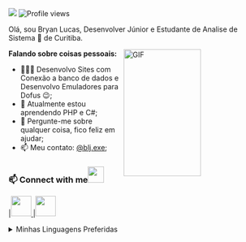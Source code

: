 
![](https://visitor-badge.glitch.me/badge?page_id=Blejxe.Blejxe) 
![Profile views](https://gpvc.arturio.dev/Blejxe?v=3)

Olá, sou Bryan Lucas, Desenvolver Júnior e Estudante de Analise de Sistema 🚀 de Curitiba.

<img align="right" img width="55%" alt="GIF" src="https://raw.githubusercontent.com/onimur/.github/master/.resources/git-header.svg" height="250" />
  
**Falando sobre coisas pessoais:**

- 👨🏽‍💻 Desenvolvo Sites com Conexão a banco de dados e Desenvolvo Emuladores para Dofus :wink:;
- 🌱 Atualmente estou aprendendo PHP e C#; 
- 💬 Pergunte-me sobre qualquer coisa, fico feliz em ajudar;
- 📫 Meu contato: [@blj.exe](https://www.instagram.com/blj.exe/);

 ### 📫 Connect with me<img src="Assets/handshake.gif" height="32px">
 
</a>|<a href="https://twitter.com/bljsexe"><img src="https://cdn2.iconfinder.com/data/icons/social-media-2285/512/1_Twitter3_colored_svg-128.png" width="40"> </a>|<a href="https://instagram.com/blj.exe"><img src="https://cdn2.iconfinder.com/data/icons/social-media-2285/512/1_Instagram_colored_svg_1-256.png" width="40"></a>

<details>
<summary>Minhas Linguagens Preferidas</summary>

> Ferramentas, linguagens e outras coisas com as quais gosto de trabalhar.
<p>
  <img alt="html5" src="https://img.shields.io/badge/-HTML5-E34F26?style=flat-square&logo=html5&logoColor=white" />
  <img alt="Css3" src="https://img.shields.io/badge/-CSS3-0099CC?style=flat-square&logo=css3&logoColor=white" />
  <img alt="Javascript" src="https://img.shields.io/badge/-Javascript-ffd500?style=flat-square&logo=javascript&logoColor=white" />
  <img alt="VSCode" src="https://img.shields.io/badge/-VSCode-0078d7?style=flat-square&logo=vscode&logoColor=white" />
  <img alt="Bootstrap" src="https://img.shields.io/badge/-Bootstrap-563d7c?style=flat-square&logo=bootstrap&logoColor=white" />
  <img alt="Github" src="https://img.shields.io/badge/-Github-333?style=flat-square&logo=github&logoColor=white" />
  <img alt="PHP" src="https://img.shields.io/badge/PHP-777BB4?style=for-the-badge&logo=php&logoColor=white" />
  <img alt="MySQL" src="https://img.shields.io/badge/MySQL-00000F?style=for-the-badge&logo=mysql&logoColor=white" />
  
  
</p>
</details>

